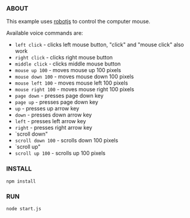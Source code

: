 ### ABOUT

This example uses [robotjs](https://www.npmjs.com/package/robotjs) to control the computer mouse.

Available voice commands are:

- `left click` - clicks left mouse button, "click" and "mouse click" also work
- `right click` - clicks right mouse button
- `middle click` - clicks middle mouse button
- `mouse up 100` - moves mouse up 100 pixels
- `mouse down 100` - moves mouse down 100 pixels
- `mouse left 100` - moves mouse left 100 pixels
- `mouse right 100` - moves mouse right 100 pixels
- `page down` - presses page down key
- `page up` - presses page down key
- `up` - presses up arrow key
- `down` - presses down arrow key
- `left` - presses left arrow key
- `right` - presses right arrow key
- `scroll down"
- `scroll down 100` - scrolls down 100 pixels
- `scroll up"
- `scroll up 100` - scrolls up 100 pixels

### INSTALL

```
npm install
```

### RUN

```
node start.js
```